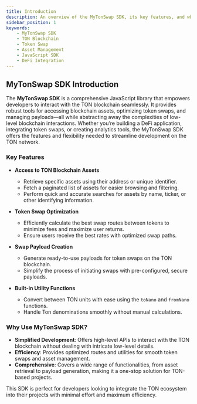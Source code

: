 ```yaml
---
title: Introduction
description: An overview of the MyTonSwap SDK, its key features, and why it is the perfect choice for integrating token swaps and asset management on the TON blockchain.
sidebar_position: 1
keywords:
    - MyTonSwap SDK
    - TON Blockchain
    - Token Swap
    - Asset Management
    - JavaScript SDK
    - DeFi Integration
---
```


## MyTonSwap SDK Introduction

The **MyTonSwap SDK** is a comprehensive JavaScript library that empowers developers to interact with the TON blockchain seamlessly. It provides robust tools for accessing blockchain assets, optimizing token swaps, and managing payloads—all while abstracting away the complexities of low-level blockchain interactions. Whether you’re building a DeFi application, integrating token swaps, or creating analytics tools, the MyTonSwap SDK offers the features and flexibility needed to streamline development on the TON network.

### Key Features

-   **Access to TON Blockchain Assets**

    -   Retrieve specific assets using their address or unique identifier.
    -   Fetch a paginated list of assets for easier browsing and filtering.
    -   Perform quick and accurate searches for assets by name, ticker, or other identifying information.

-   **Token Swap Optimization**

    -   Efficiently calculate the best swap routes between tokens to minimize fees and maximize user returns.
    -   Ensure users receive the best rates with optimized swap paths.

-   **Swap Payload Creation**

    -   Generate ready-to-use payloads for token swaps on the TON blockchain.
    -   Simplify the process of initiating swaps with pre-configured, secure payloads.

-   **Built-in Utility Functions**
    -   Convert between TON units with ease using the `toNano` and `fromNano` functions.
    -   Handle Ton denominations smoothly without manual calculations.

### Why Use MyTonSwap SDK?

-   **Simplified Development**: Offers high-level APIs to interact with the TON blockchain without dealing with intricate low-level details.
-   **Efficiency**: Provides optimized routes and utilities for smooth token swaps and asset management.
-   **Comprehensive**: Covers a wide range of functionalities, from asset retrieval to payload generation, making it a one-stop solution for TON-based projects.

This SDK is perfect for developers looking to integrate the TON ecosystem into their projects with minimal effort and maximum efficiency.
